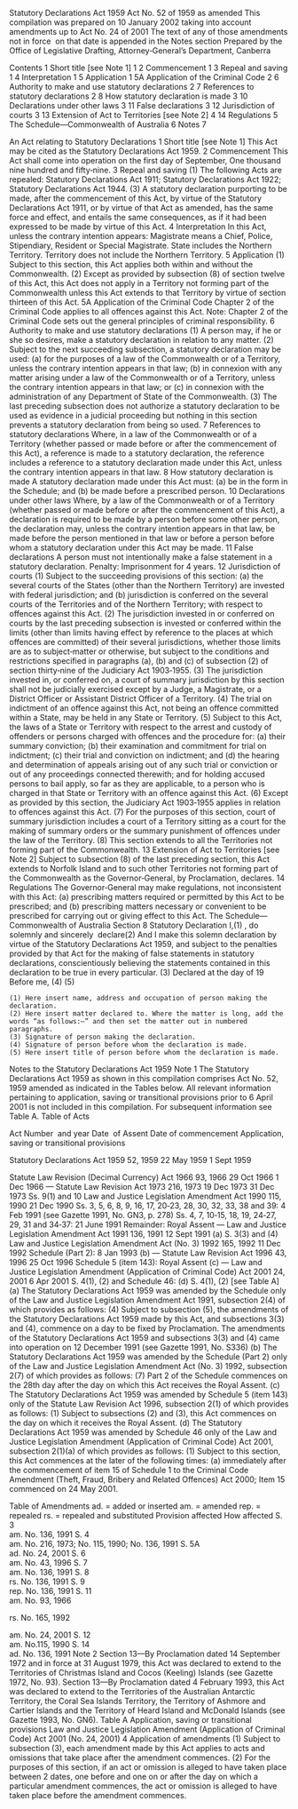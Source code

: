 
Statutory Declarations Act 1959
Act No. 52 of 1959 as amended
This compilation was prepared on 10 January 2002 taking into account amendments up to Act No. 24 of 2001
The text of any of those amendments not in force  on that date is appended in the Notes section
Prepared by the Office of Legislative Drafting, Attorney‑General’s Department, Canberra
  
  
  
Contents
1	Short title [see Note 1]	1
2	Commencement	1
3	Repeal and saving	1
4	Interpretation	1
5	Application	1
5A	Application of the Criminal Code	2
6	Authority to make and use statutory declarations	2
7	References to statutory declarations	2
8	How statutory declaration is made	3
10	Declarations under other laws	3
11	False declarations	3
12	Jurisdiction of courts	3
13	Extension of Act to Territories [see Note 2]	4
14	Regulations	5
The Schedule—Commonwealth of Australia	6
Notes		7


An Act relating to Statutory Declarations
1  Short title [see Note 1]
		This Act may be cited as the Statutory Declarations Act 1959.
2  Commencement
		This Act shall come into operation on the first day of September, One thousand nine hundred and fifty‑nine.
3  Repeal and saving
	(1)	The following Acts are repealed:
		Statutory Declarations Act 1911;
		Statutory Declarations Act 1922;
		Statutory Declarations Act 1944.
	(3)	A statutory declaration purporting to be made, after the commencement of this Act, by virtue of the Statutory Declarations Act 1911, or by virtue of that Act as amended, has the same force and effect, and entails the same consequences, as if it had been expressed to be made by virtue of this Act.
4  Interpretation
		In this Act, unless the contrary intention appears:
Magistrate means a Chief, Police, Stipendiary, Resident or Special Magistrate.
State includes the Northern Territory.
Territory does not include the Northern Territory.
5  Application
	(1)	Subject to this section, this Act applies both within and without the Commonwealth.
	(2)	Except as provided by subsection (8) of section twelve of this Act, this Act does not apply in a Territory not forming part of the Commonwealth unless this Act extends to that Territory by virtue of section thirteen of this Act.
5A  Application of the Criminal Code
		Chapter 2 of the Criminal Code applies to all offences against this Act.
Note:	Chapter 2 of the Criminal Code sets out the general principles of criminal responsibility.
6  Authority to make and use statutory declarations
	(1)	A person may, if he or she so desires, make a statutory declaration in relation to any matter.
	(2)	Subject to the next succeeding subsection, a statutory declaration may be used:
	(a)	for the purposes of a law of the Commonwealth or of a Territory, unless the contrary intention appears in that law;
	(b)	in connexion with any matter arising under a law of the Commonwealth or of a Territory, unless the contrary intention appears in that law; or
	(c)	in connexion with the administration of any Department of State of the Commonwealth.
	(3)	The last preceding subsection does not authorize a statutory declaration to be used as evidence in a judicial proceeding but nothing in this section prevents a statutory declaration from being so used.
7  References to statutory declarations
		Where, in a law of the Commonwealth or of a Territory (whether passed or made before or after the commencement of this Act), a reference is made to a statutory declaration, the reference includes a reference to a statutory declaration made under this Act, unless the contrary intention appears in that law.
8  How statutory declaration is made
		A statutory declaration made under this Act must:
	(a)	be in the form in the Schedule; and
	(b)	be made before a prescribed person.
10  Declarations under other laws
		Where, by a law of the Commonwealth or of a Territory (whether passed or made before or after the commencement of this Act), a declaration is required to be made by a person before some other person, the declaration may, unless the contrary intention appears in that law, be made before the person mentioned in that law or before a person before whom a statutory declaration under this Act may be made.
11  False declarations
		A person must not intentionally make a false statement in a statutory declaration.
Penalty:	Imprisonment for 4 years.
12  Jurisdiction of courts
	(1)	Subject to the succeeding provisions of this section:
	(a)	the several courts of the States (other than the Northern Territory) are invested with federal jurisdiction; and
	(b)	jurisdiction is conferred on the several courts of the Territories and of the Northern Territory;
with respect to offences against this Act.
	(2)	The jurisdiction invested in or conferred on courts by the last preceding subsection is invested or conferred within the limits (other than limits having effect by reference to the places at which offences are committed) of their several jurisdictions, whether those limits are as to subject‑matter or otherwise, but subject to the conditions and restrictions specified in paragraphs (a), (b) and (c) of subsection (2) of section thirty‑nine of the Judiciary Act 1903‑1955.
	(3)	The jurisdiction invested in, or conferred on, a court of summary jurisdiction by this section shall not be judicially exercised except by a Judge, a Magistrate, or a District Officer or Assistant District Officer of a Territory.
	(4)	The trial on indictment of an offence against this Act, not being an offence committed within a State, may be held in any State or Territory.
	(5)	Subject to this Act, the laws of a State or Territory with respect to the arrest and custody of offenders or persons charged with offences and the procedure for:
	(a)	their summary conviction;
	(b)	their examination and commitment for trial on indictment;
	(c)	their trial and conviction on indictment; and
	(d)	the hearing and determination of appeals arising out of any such trial or conviction or out of any proceedings connected therewith;
and for holding accused persons to bail apply, so far as they are applicable, to a person who is charged in that State or Territory with an offence against this Act.
	(6)	Except as provided by this section, the Judiciary Act 1903‑1955 applies in relation to offences against this Act.
	(7)	For the purposes of this section, court of summary jurisdiction includes a court of a Territory sitting as a court for the making of summary orders or the summary punishment of offences under the law of the Territory.
	(8)	This section extends to all the Territories not forming part of the Commonwealth.
13  Extension of Act to Territories [see Note 2]
		Subject to subsection (8) of the last preceding section, this Act extends to Norfolk Island and to such other Territories not forming part of the Commonwealth as the Governor‑General, by Proclamation, declares.
14  Regulations
		The Governor‑General may make regulations, not inconsistent with this Act:
	(a)	prescribing matters required or permitted by this Act to be prescribed; and
	(b)	prescribing matters necessary or convenient to be prescribed for carrying out or giving effect to this Act.
The Schedule—Commonwealth of Australia
Section 8
Statutory Declaration
I,(1)							, do solemnly and sincerely  declare(2)
And I make this solemn declaration by virtue of the Statutory Declarations Act 1959, and subject to the penalties provided by that Act for the making of false statements in statutory declarations, conscientiously believing the statements contained in this declaration to be true in every particular.
(3)
Declared at						the
day of			 19
Before me, 
(4)
(5)



	(1)	Here insert name, address and occupation of person making the declaration.
	(2)	Here insert matter declared to. Where the matter is long, add the words “as follows:—” and then set the matter out in numbered paragraphs.
	(3)	Signature of person making the declaration.
	(4)	Signature of person before whom the declaration is made.
	(5)	Here insert title of person before whom the declaration is made.

Notes to the Statutory Declarations Act 1959
Note 1
The Statutory Declarations Act 1959 as shown in this compilation comprises Act No. 52, 1959 amended as indicated in the Tables below.
All relevant information pertaining to application, saving or transitional provisions prior to 6 April 2001 is not included in this compilation. For subsequent information see Table A. 
Table of Acts

Act
Number  and year
Date  of Assent
Date of commencement
Application, saving or transitional provisions


Statutory Declarations Act 1959
52, 1959
22 May 1959
1 Sept 1959

Statute Law Revision (Decimal Currency) Act 1966
93, 1966
29 Oct 1966
1 Dec 1966
—
Statute Law Revision Act 1973
216, 1973
19 Dec 1973
31 Dec 1973
Ss. 9(1) and 10
Law and Justice Legislation Amendment Act 1990
115, 1990
21 Dec 1990
Ss. 3, 5, 6, 8, 9, 16, 17, 20‑23, 28, 30, 32, 33, 38 and 39: 4 Feb 1991 (see Gazette 1991, No. GN3, p. 278) Ss. 4, 7, 10‑15, 18, 19, 24‑27, 29, 31 and 34‑37: 21 June 1991 Remainder: Royal Assent
—
Law and Justice Legislation Amendment Act 1991
136, 1991
12 Sept 1991
(a)
S. 3(3) and (4)
Law and Justice Legislation Amendment Act (No. 3) 1992
165, 1992
11 Dec 1992
Schedule (Part 2): 8 Jan 1993 (b)
—
Statute Law Revision Act 1996
43, 1996
25 Oct 1996
Schedule 5 (item 143): Royal Assent (c)
— 
Law and Justice Legislation Amendment (Application of Criminal Code) Act 2001
24, 2001
6 Apr 2001
S. 4(1), (2) and Schedule 46: (d)
S. 4(1), (2) [see Table A]
(a)	The Statutory Declarations Act 1959 was amended by the Schedule only of the Law and Justice Legislation Amendment Act 1991, subsection 2(4) of which provides as follows:
	(4)	Subject to subsection (5), the amendments of the Statutory Declarations Act 1959 made by this Act, and subsections 3(3) and (4), commence on a day to be fixed by Proclamation.
	The amendments of the Statutory Declarations Act 1959 and subsections 3(3) and (4) came into operation on 12 December 1991 (see Gazette 1991, No. S336)
(b)	The Statutory Declarations Act 1959 was amended by the Schedule (Part 2) only of the Law and Justice Legislation Amendment Act (No. 3) 1992, subsection 2(7) of which provides as follows:
	(7)	Part 2 of the Schedule commences on the 28th day after the day on which this Act receives the Royal Assent.
(c)	The Statutory Declarations Act 1959 was amended by Schedule 5 (item 143) only of the Statute Law Revision Act 1996, subsection 2(1) of which provides as follows:
	(1)	Subject to subsections (2) and (3), this Act commences on the day on which it receives the Royal Assent.
(d)	The Statutory Declarations Act 1959 was amended by Schedule 46 only of the Law and Justice Legislation Amendment (Application of Criminal Code) Act 2001, subsection 2(1)(a) of which provides as follows:
	(1)	Subject to this section, this Act commences at the later of the following times:
	(a)	immediately after the commencement of item 15 of Schedule 1 to the Criminal Code Amendment (Theft, Fraud, Bribery and Related Offences) Act 2000;
	Item 15 commenced on 24 May 2001.

Table of Amendments
ad. = added or inserted      am. = amended      rep. = repealed      rs. = repealed and substituted
Provision affected
How affected
S. 3	
am. No. 136, 1991
S. 4	
am. No. 216, 1973; No. 115, 1990; No. 136, 1991
S. 5A	
ad. No. 24, 2001
S. 6	
am. No. 43, 1996
S. 7	
am. No. 136, 1991
S. 8	
rs. No. 136, 1991
S. 9	
rep. No. 136, 1991
S. 11	
am. No. 93, 1966

rs. No. 165, 1992

am. No. 24, 2001
S. 12	
am. No.115, 1990
S. 14	
ad. No. 136, 1991 
Note 2
Section 13—By Proclamation dated 14 September 1972 and in force at 31 August 1979, this Act was declared to extend to the Territories of Christmas Island and Cocos (Keeling) Islands (see Gazette 1972, No. 93).
Section 13—By Proclamation dated 4 February 1993, this Act was declared to extend to the Territories of the Australian Antarctic Territory, the Coral Sea Islands Territory, the Territory of Ashmore and Cartier Islands and the Territory of Heard Island and McDonald Islands (see Gazette 1993, No. GN6).
Table A
Application, saving or transitional provisions
Law and Justice Legislation Amendment (Application of Criminal Code) Act 2001 (No. 24, 2001)
4  Application of amendments
	(1)	Subject to subsection (3), each amendment made by this Act applies to acts and omissions that take place after the amendment commences.
	(2)	For the purposes of this section, if an act or omission is alleged to have taken place between 2 dates, one before and one on or after the day on which a particular amendment commences, the act or omission is alleged to have taken place before the amendment commences.

